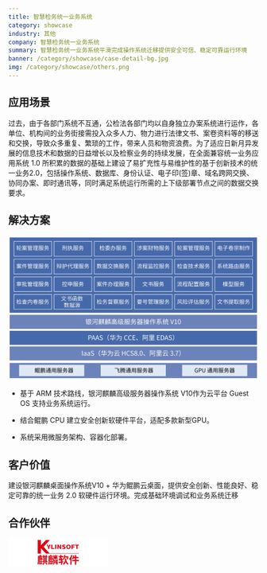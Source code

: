 ```yaml
---
title: 智慧检务统一业务系统
category: showcase
industry: 其他
company: 智慧检务统一业务系统
summary: 智慧检务统一业务系统平滑完成操作系统迁移提供安全可信、稳定可靠运行环境
banner: /category/showcase/case-detail-bg.jpg
img: /category/showcase/others.png
---
```





## 应用场景

过去，由于各部门系统不互通，公检法各部门均以自身独立办案系统进行运作，各单位、机构间的业务街接需投入众多人力、物力进行法律文书、案卷资料等的移送和交换，导致众多重复、繁琐的工作，带来人员和物资浪费。为了适应日新月异发展的信息技术和数据的日益增长以及检察业务的持续发展，在全面兼容统一业务应用系统 1.0 所积累的数据的基础上建设了易扩充性与易维护性的基于创新技术的统一业务2.0，包括操作系统、数据库、身份认证、电子印(签)章、域名跨网交换、协同办案、即时通讯等，同时满足系统运行所需的上下级部署节点之间的数据交换要求。



## 解决方案




<img src="./xh.png" width="1000" >

- 基于 ARM 技术路线，银河麒麟高级服务器操作系统 V10作为云平台 Guest OS 支持业务系统运行。

- 结合鲲鹏 CPU 建立安全创新软硬件平台，适配多款新型GPU。

- 系统采用微服务架构、容器化部署。


## 客户价值

建设银河麒麟桌面操作系统V10 + 华为鲲鹏云桌面，提供安全创新、性能良好、稳定可靠的统一业务 2.0 软硬件运行环境。完成基础环境调试和业务系统迁移

## 合作伙伴

<img src="./2.png" width="200" >
